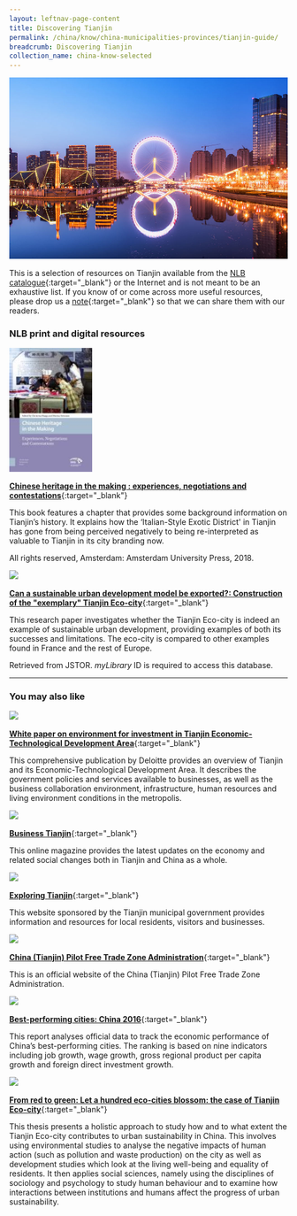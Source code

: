 ```yaml
---
layout: leftnav-page-content
title: Discovering Tianjin
permalink: /china/know/china-municipalities-provinces/tianjin-guide/
breadcrumb: Discovering Tianjin
collection_name: china-know-selected
---
```


<img src="\images\china-selected\tianjin-guide.jpg" alt="tianjin guide banner" style="width:800px;" />

This is a selection of resources on Tianjin available from the [NLB catalogue](http://catalogue.nlb.gov.sg/){:target="_blank"} or the Internet and is not meant to be an exhaustive list. If you know of or come across more useful resources, please drop us a [note](mailto:ref@nlb.gov.sg){:target="_blank"} so that we can share them with our readers.

### **NLB print and digital resources**

<img src="/images/book-covers/Chinese-heritage-in-the-making.jpg" style="width:150px;" />

[**Chinese heritage in the making : experiences, negotiations and contestations**](https://eservice.nlb.gov.sg/item_holding.aspx?bid=204377516){:target="_blank"}

This book features a chapter that provides some background information on Tianjin’s history. It explains how the ‘Italian-Style Exotic District' in Tianjin has gone from being perceived negatively to being re-interpreted as valuable to Tianjin in its city branding now.

All rights reserved, Amsterdam: Amsterdam University Press, 2018.

<img src="/images/resources/Database 1.jpg" style="width:150px;" />

[**Can a sustainable urban development model be exported?: Construction of the "exemplary" Tianjin Eco-city**](https://eresources.nlb.gov.sg/Main/browse/resource/1322){:target="_blank"}

This research paper investigates whether the Tianjin Eco-city is indeed an example of sustainable urban development, providing examples of both its successes and limitations. The eco-city is compared to other examples found in France and the rest of Europe. 

Retrieved from JSTOR. <i>myLibrary</i> ID is required to access this database.

---

### **You may also like**

<img src="/images/resources/Article 1.jpg" style="width:180px;" />

[**White paper on environment for investment in Tianjin Economic-Technological Development Area**](https://www2.deloitte.com/content/dam/Deloitte/us/Documents/about-deloitte/us-mfg-tianjin-economic-technological-development-area.pdf){:target="_blank"}

This comprehensive publication by Deloitte provides an overview of Tianjin and its Economic-Technological Development Area. It describes the government policies and services available to businesses, as well as the business collaboration environment, infrastructure, human resources and living environment conditions in the metropolis.

<img src="/images/resources/Article 2.jpg" style="width:180px;" />

[**Business Tianjin**](https://www.businesstianjin.com/){:target="_blank"}

This online magazine provides the latest updates on the economy and related social changes both in Tianjin and China as a whole. 

<img src="/images/resources/Article 3.jpg" style="width:180px;" />

[**Exploring Tianjin**](http://www.chinadaily.com.cn/m/tianjin2012/){:target="_blank"}

This website sponsored by the Tianjin municipal government provides information and resources for local residents, visitors and businesses.

<img src="/images/resources/Article 4.jpg" style="width:180px;" />

[**China (Tianjin) Pilot Free Trade Zone Administration**](http://en.china-tjftz.gov.cn/){:target="_blank"}

This is an official website of the China (Tianjin) Pilot Free Trade Zone Administration.

<img src="/images/resources/Article 1.jpg" style="width:180px;" />

[**Best-performing cities: China 2016**](http://best-cities-china.org/best-performing-cities-china-2016.pdf){:target="_blank"}

This report analyses official data to track the economic performance of China’s best-performing cities. The ranking is based on nine indicators including job growth, wage growth, gross regional product per capita growth and foreign direct investment growth.

<img src="/images/resources/Article 2.jpg" style="width:180px;" />

[**From red to green: Let a hundred eco-cities blossom: the case of Tianjin Eco-city**](https://dspace.library.uu.nl/bitstream/handle/1874/330488/final%20version%20thesis%20Tianjin%20Eco-city%20%28Pien%2C%20Bacchus%20and%20Anne%20Lotte%29.pdf?sequence=2&isAllowed=y){:target="_blank"}

This thesis presents a holistic approach to study how and to what extent the Tianjin Eco-city contributes to urban sustainability in China. This involves using environmental studies to analyse the negative impacts of human action (such as pollution and waste production) on the city as well as development studies which look at the living well-being and equality of residents. It then applies social sciences, namely using the disciplines of sociology and psychology to study human behaviour and to examine how interactions between institutions and humans affect the progress of urban sustainability.